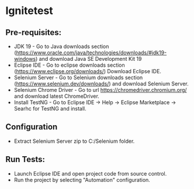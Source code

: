 # Ignitetest

## Pre-requisites:
- JDK 19 - Go to Java downloads section (https://www.oracle.com/java/technologies/downloads/#jdk19-windows) and download Java SE Development Kit 19
- Eclipse IDE - Go to eclipse downloads section (https://www.eclipse.org/downloads/) Download Eclipse IDE.
- Selenium Server - Go to Selenium downloads section (https://www.selenium.dev/downloads/) and download Selenium Server.
- Selenium Chrome Driver - Go to url https://chromedriver.chromium.org/ and download latest ChromeDriver.
- Install TestNG - Go to Eclipse IDE -> Help -> Eclipse Marketplace -> Searhc for TestNG and install.

## Configuration
- Extract Selenium Server zip to C:/Selenium folder.

## Run Tests:
- Launch Eclipse IDE and open project code from source control.
- Run the project by selecting "Automation" configuration.
